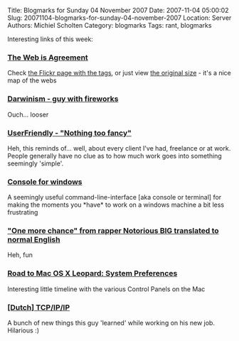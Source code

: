 Title: Blogmarks for Sunday 04 November 2007
Date: 2007-11-04 05:00:02
Slug: 20071104-blogmarks-for-sunday-04-november-2007
Location: Server
Authors: Michiel Scholten
Category: blogmarks
Tags: rant, blogmarks

<p>Interesting links of this week:</p>
<h3><a href="http://blog.whatfettle.com/2007/10/31/the_web_is_agreement/">The Web is Agreement</a></h3>
<p>Check <a href="http://www.flickr.com/photos/psd/1805709102/">the Flickr page with the tags</a>, or just view <a href="http://www.flickr.com/photo_zoom.gne?id=1805709102&amp;size=o">the original size</a> - it's a nice map of the webs</p>
<h3><a href="http://fukung.net/v/5714/darwinism02.gif">Darwinism - guy with fireworks</a></h3>
<p>Ouch... looser</p>
<h3><a href="http://ars.userfriendly.org/cartoons/?id=20071029">UserFriendly - "Nothing too fancy"</a></h3>
<p>Heh, this reminds of... well, about every client I've had, freelance or at work. People generally have no clue as to how much work goes into something seemingly 'simple'.</p>
<h3><a href="http://sourceforge.net/projects/console/">Console for windows</a></h3>
<p>A seemingly useful command-line-interface [aka console or terminal] for making the moments you *have* to work on a windows machine a bit less frustrating</p>
<h3><a href="http://www.bizbag.com/Misc%20articles/Rap%20Lyrics%20Translated.htm">"One more chance" from rapper Notorious BIG translated to normal English</a></h3>
<p>Heh, fun</p>
<h3><a href="http://www.appleinsider.com/print.php?id=3343">Road to Mac OS X Leopard: System Preferences</a></h3>
<p>Interesting little timeline with the various Control Panels on the Mac</p>
<h3><a href="http://blog.knudde.be/tcp/ip/ip">[Dutch] TCP/IP/IP</a></h3>
<p>A bunch of new things this guy 'learned' while working on his new job. Hilarious :)</p>
